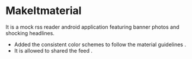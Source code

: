 # MakeItmaterial
It is a mock rss reader android application featuring banner photos and shocking headlines.

- Added the consistent color schemes to follow the material guidelines .
- It is allowed to shared the feed .
